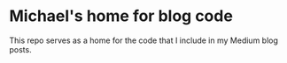# Michael's home for blog code

This repo serves as a home for the code that I include in my Medium blog posts. 